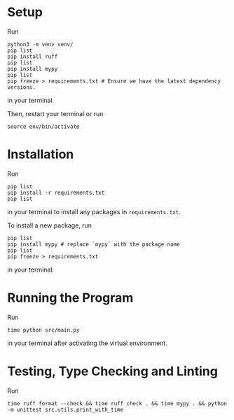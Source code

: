 # Setup

Run

```
python3 -m venv venv/
pip list
pip install ruff
pip list
pip install mypy
pip list
pip freeze > requirements.txt # Ensure we have the latest dependency versions.
```

in your terminal.

Then, restart your terminal or run

```
source env/bin/activate
```

# Installation

Run

```
pip list
pip install -r requirements.txt
pip list
```

in your terminal to install any packages in `requirements.txt`.

To install a new package, run

```
pip list
pip install mypy # replace `mypy` with the package name
pip list
pip freeze > requirements.txt
```

in your terminal.

# Running the Program

Run

```
time python src/main.py
```

in your terminal after activating the virtual environment.

# Testing, Type Checking and Linting

Run

```
time ruff format --check && time ruff check . && time mypy . && python -m unittest src.utils.print_with_time
```
